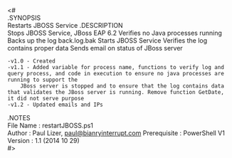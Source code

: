 <#  
.SYNOPSIS  
    Restarts JBOSS Service
.DESCRIPTION  
    Stops JBOSS Service, JBoss EAP 6.2
    Verifies no Java processes running
    Backs up the log back.log.bak
    Starts JBOSS Service
    Verifies the log contains proper data
    Sends email on status of JBoss server

    -v1.0 - Created
    -v1.1 - Added variable for process name, functions to verify log and query process, and code in execution to ensure no java processes are running to support the 
        JBoss server is stopped and to ensure that the log contains data that validates the JBoss server is running. Remove function GetDate, it did not serve purpose
    -v1.2 - Updated emails and IPs
    
.NOTES  
    File Name       :   restartJBOSS.ps1  
    Author          :   Paul Lizer, paul@bianryinterrupt.com
    Prerequisite    :   PowerShell V1
    Version         :   1.1 (2014 10 29)     
#>

